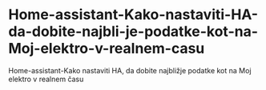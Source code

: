# Home-assistant-Kako-nastaviti-HA-da-dobite-najbli-je-podatke-kot-na-Moj-elektro-v-realnem-casu
Home-assistant-Kako nastaviti HA, da dobite najbližje podatke kot na Moj elektro v realnem času
